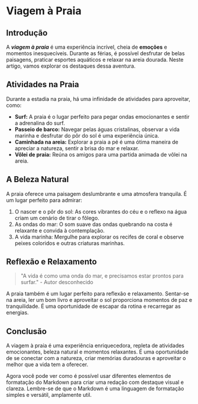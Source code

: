 # Viagem à Praia
## Introdução
A **_viagem à praia_** é uma experiência incrível, cheia de **emoções** e momentos inesquecíveis. Durante as férias, é possível desfrutar de belas paisagens, praticar esportes aquáticos e relaxar na areia dourada. Neste artigo, vamos explorar os destaques dessa aventura.

## Atividades na Praia
Durante a estadia na praia, há uma infinidade de atividades para aproveitar, como:

- **Surf:** A praia é o lugar perfeito para pegar ondas emocionantes e sentir a adrenalina do surf.
- **Passeio de barco:** Navegar pelas águas cristalinas, observar a vida marinha e desfrutar do pôr do sol é uma experiência única.
- **Caminhada na areia:** Explorar a praia a pé é uma ótima maneira de apreciar a natureza, sentir a brisa do mar e relaxar.
- **Vôlei de praia:** Reúna os amigos para uma partida animada de vôlei na areia.

## A Beleza Natural
A praia oferece uma paisagem deslumbrante e uma atmosfera tranquila. É um lugar perfeito para admirar:

1. O nascer e o pôr do sol: As cores vibrantes do céu e o reflexo na água criam um cenário de tirar o fôlego.
2. As ondas do mar: O som suave das ondas quebrando na costa é relaxante e convida à contemplação.
3. A vida marinha: Mergulhe para explorar os recifes de coral e observe peixes coloridos e outras criaturas marinhas.

## Reflexão e Relaxamento
> "A vida é como uma onda do mar, e precisamos estar prontos para surfar." - Autor desconhecido

A praia também é um lugar perfeito para reflexão e relaxamento. Sentar-se na areia, ler um bom livro e aproveitar o sol proporciona momentos de paz e tranquilidade. É uma oportunidade de escapar da rotina e recarregar as energias.

## Conclusão
A viagem à praia é uma experiência enriquecedora, repleta de atividades emocionantes, beleza natural e momentos relaxantes. É uma oportunidade de se conectar com a natureza, criar memórias duradouras e aproveitar o melhor que a vida tem a oferecer.

Agora você pode ver como é possível usar diferentes elementos de formatação do Markdown para criar uma redação com destaque visual e clareza. Lembre-se de que o Markdown é uma linguagem de formatação simples e versátil, amplamente util.             